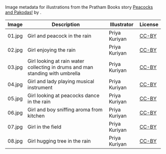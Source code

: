 Image metadata for illustrations from the Pratham Books story [Peacocks and Pakodas!](https://storyweaver.org.in/stories/89-peacocks-and-pakodas) by .

Image | Description | Illustrator | License
----- | ----------- | ----------- | -------
01.jpg | Girl and peacock in the rain | Priya Kuriyan | [CC-BY](https://creativecommons.org/licenses/by/4.0/)
02.jpg | Girl enjoying the rain | Priya Kuriyan | [CC-BY](https://creativecommons.org/licenses/by/4.0/)
03.jpg | Girl looking at rain water collecting in drums and man standing with umbrella | Priya Kuriyan | [CC-BY](https://creativecommons.org/licenses/by/4.0/)
04.jpg | Girl and lady playing musical instrument | Priya Kuriyan | [CC-BY](https://creativecommons.org/licenses/by/4.0/)
05.jpg | Girl looking at peacocks dance in the rain | Priya Kuriyan | [CC-BY](https://creativecommons.org/licenses/by/4.0/)
06.jpg | Girl and boy sniffing aroma from kitchen | Priya Kuriyan | [CC-BY](https://creativecommons.org/licenses/by/4.0/)
07.jpg | Girl in the field  | Priya Kuriyan | [CC-BY](https://creativecommons.org/licenses/by/4.0/)
08.jpg | Girl hugging tree in the rain | Priya Kuriyan | [CC-BY](https://creativecommons.org/licenses/by/4.0/)
